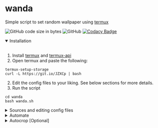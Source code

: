 # wanda
Simple script to set random wallpaper using [termux](https://github.com/termux/termux-app)

![GitHub code size in bytes](https://img.shields.io/github/languages/code-size/ksyko/wanda) ![GitHub](https://img.shields.io/github/license/ksyko/wanda) [![Codacy Badge](https://app.codacy.com/project/badge/Grade/e5aacd529ce04f3fb8c0f9ce6a3bdd9e)](https://www.codacy.com/gh/ksyko/wanda/dashboard?utm_source=github.com&amp;utm_medium=referral&amp;utm_content=ksyko/wanda&amp;utm_campaign=Badge_Grade)

<details open>
<summary>Installation</summary>
<br>

1. Install [termux](https://f-droid.org/en/packages/com.termux/) and [termux-api](https://f-droid.org/en/packages/com.termux.api/)
2. Open termux and paste the following:

```
termux-setup-storage
curl -L https://git.io/JZXCp | bash
```

2. Edit the config files to your liking. See below sections for more details.
3. Run the script
```
cd wanda
bash wanda.sh
```

</details>


<details>
<summary>Sources and editing config files</summary>
<br>
  config files for sources are present in their respective folders.
  format is key=value

  * /config
    * source - set source of your wallpaper. [wallhaven, chan, picsum, reddit, local]
    * screen - screens to set wallpaper. [home, lock, both]
    * keep - save used wallpaper to local [true, false]
    * height - screen height
    * width - screen width
    * offline_mode - use local wallpapers (set local directory in /local/config), random patterns when offline [off, local, imagemagick]
    * autocrop - for autocrop and related config, see [autocrop](#autocrop) section.
  * /[wallhaven](https://wallhaven.cc/)/config
    * refer api [here](https://wallhaven.cc/help/api)
  * /[chan](https://4chan.org/)/config
    * board - board where the thread belongs
    * thread - thread number
  * /[earthview](earthview.withgoogle.com/)/config
    * no config options
  * imagemagick(https://legacy.imagemagick.org/Usage/canvas/)/config
    * pattern - [random, solid, linear, radial, twisted, bilinear, plasma, blurred, gradient1, gradient2, layered, edged]
  * /[picsum](https://picsum.photos/)/config
    * no config options, uses width and height from /local/config
  * /[reddit](https://old.reddit.com/)/config
    * sub - subreddit name
    * sort - sort by [hot, new, rising, controversial, top, gilded]
  * /local/config
    * images_path - folder path to get images from
 

</details>

<details>
<summary>Automate</summary>
<br>

* To set wallpaper at regular intervals automatically:

0. You might have to 'Acquire Wakelock' from the termux notification for this to run properly.
1. Install:
```
pkg in cronie termux-services nano
sv-enable crond
```
2. Check if crond is running
```
pidof crond
```
3. Edit crontab
```
crontab -e
```
4. Set your desired interval [(guide)](https://crontab.guru/#20_4_*_*_*).<br>Example: For hourly:
```
0 * * * *   cd storage/shared/wanda && $PREFIX/bin/bash wanda.sh
```
5. ctrl+o to save, ctrl+x to exit the editor


</details>

<details>
<summary>Autocrop [Optional]</summary>
<br>

  Autocrop tries to find the subject in the image and crops the image accordingly. <br>
  Useful for when the image is horizontal and subject is at either end of the image. [Example](https://miro.medium.com/max/2048/0*sRE3XCJI0s00wFb-). <br>

  * Create [imagga](https://imagga.com/auth/signup) account. Its free to sign up, [one time emails](https://privacytoolslist.com/#one-time-emails) can work too 😉
  * Once the account is created, go to [dashboard](https://imagga.com/profile/dashboard). Copy key and secret.
  * open /config and edit the following
    * Enable autocrop: set `autocrop` to `true`.
    * Set `imagga_key` value as `key`:`secret`.
    * Set your device screen `height` and `width`.

</details>

